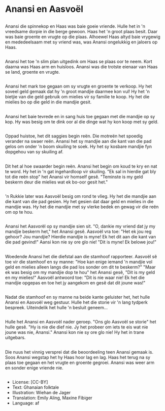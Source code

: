# Anansi en Aasvoël

##
Anansi die spinnekop en Haas was
baie goeie vriende. Hulle het in 'n
vreedsame dorpie in die berge
gewoon.
Haas het 'n groot plaas besit. Daar
was baie groente en vrugte op die
plaas.
Alhoewel Haas altyd baie vrygewig
en mededeelsaam met sy vriend
was, was Anansi ongelukkig en
jaloers op Haas.

##
Anansi het toe 'n slim plan
uitgedink om Haas se plaas oor te
neem.
Kort daarna was Haas arm en
huisloos. Anansi was die trotste
eienaar van Haas se land, groente
en vrugte.

##
Anansi het mark toe gegaan om sy
vrugte en groente te verkoop.
Hy het soveel geld gemaak dat hy
'n groot mandjie daarmee kon vul!
Hy het 'n bietjie van die geld
gebruik om mielies vir sy familie te
koop. Hy het die mielies bo op die
geld in die mandjie gesit.

##
Anansi het baie tevrede en in sang
huis toe gegaan met die mandjie op
sy kop.
Hy was besig om te dink oor al die
dinge wat hy kon koop met sy geld.

##
Oppad huistoe, het dit saggies
begin reën. Die motreën het
spoedig verander na swaer reën.
Anansi het sy mandjie aan die kant
van die pad gelos om onder 'n
boom skuiling te soek.
Hy het sy kosbare mandjie fyn
dopgehou van sy skuiling af.

##
Dit het al hoe swaarder begin reën.
Anansi het begin om koud te kry en
nat te word. Hy het in 'n gat
ingehardloop vir skuiling.
"Ek sal in hierdie gat bly tot die
reën stop" het Anansi vir homself
gesê. "Teminste is my geld beskerm
deur die mielies wat ek bo-oor gesit
het."

##
'n Rukkie later was Aasvoël besig
om rond te vlieg. Hy het die
mandjie aan die kant van die pad
gesien.
Hy het gesien dat daar geld en
mielies in die mandjie was.
Hy het die mandjie met sy vlerke
bedek en gewag vir die reën om op
te hou.

##
Anansi het Aasvorël op sy mandjie
sien sit.
"O, dankie my vriend dat jy my
mandjie beskerm het," het Anansi
gesê.
Aasvoël vra toe: "Het ek jou reg
gehoor? Jou mandjie? Hierdie
mandjie is myne! Ek het dit aan die
kant van die pad gevind!"
Aansi kon nie sy ore glo nie! "Dit is
myne! Ek belowe jou!"

##
Woedende Anansi het die diefstal
aan die stamhoof rapporteer.
Aasvoël sê toe vir die stamhoof en
sy manne: "Hoe kan enige iemand
'n mandjie vol geld en mielies
alleen langs die pad los sonder om
dit te beskerm?"
"Maar ek was besig om my mandjie
dop te hou" het Anansi gesê, "Dit is
my geld en my mielies!" Aasvoël
antwoord toe: "Dit is nie waar nie!
Ek het die mandjie opgepas en toe
het jy aangekom en gesê dat dit
joune was!"

##
Nadat die stamhoof en sy manne na
beide kante geluister het, het hulle
Anansi en Aasvoël weg gestuur.
Hulle het die storie vir 'n lang
tydperk bespreek.
Uiteindelik het hulle 'n besluit
geneem...

##
Hulle het Anansi en Aasvoël nader
geroep.
"Ons glo Aasvoël se storie" het hulle
gesê. "Hy is nie die dief nie. Jy het
probeer om iets te eis wat nie joune
was nie, Anansi."
Anansi kon nie sy ore glo nie! Hy
het in trane uitgebars.

##
Die nuus het vinnig versprei dat die
beoordeeling teen Anansi gemaak
is.
Soos Anansi wegstap het hy Haas
hoor lag en lag.
Haas het terug na sy plaas toe
gegaan en het vrugte en groente
gegroei.
Anansi was weer arm en sonder
enige vriende nie.

##
* License: [CC-BY]
* Text: Ghanaian folktale
* Illustration: Wiehan de Jager
* Translation: Emily Aling, Maxine Fibiger
* Language: af
